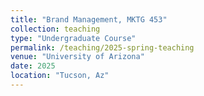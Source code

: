 ```yaml
---
title: "Brand Management, MKTG 453"
collection: teaching
type: "Undergraduate Course"
permalink: /teaching/2025-spring-teaching
venue: "University of Arizona"
date: 2025
location: "Tucson, Az"
---
```

